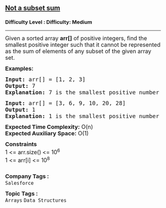 <h2><a href="https://www.geeksforgeeks.org/problems/smallest-number-subset1220/1?page=2&difficulty=Medium&status=unsolved,attempted&sortBy=accuracy">Not a subset sum</a></h2><h3>Difficulty Level : Difficulty: Medium</h3><hr><div class="problems_problem_content__Xm_eO"><p><span style="font-size: 18px;">Given a sorted array <strong>arr[]</strong> of positive integers, find the smallest positive integer such that it cannot be represented as the sum of elements of any subset of the given array set.</span></p>
<p><span style="font-size: 18px;"><strong>Examples:</strong></span></p>
<pre><span style="font-size: 18px;"><strong>Input: </strong>arr[] = [1, 2, 3]
<strong>Output:</strong> 7
<strong>Explanation:</strong> 7 is the smallest positive number for which no subset is there with sum 7.
</span></pre>
<pre><span style="font-size: 18px;"><strong>Input: </strong>arr[] = [3, 6, 9, 10, 20, 28]
<strong>Output:</strong> 1
<strong>Explanation:</strong> 1 is the smallest positive number for which no subset is there with sum 1.
</span></pre>
<p><span style="font-size: 18px;"><strong>Expected Time Complexity:</strong> O(n)<br><strong>Expected Auxiliary Space:</strong>&nbsp;O(1)</span></p>
<p><span style="font-size: 18px;"><strong>Constraints</strong><br>1 &lt;= arr.size()<strong>&nbsp;</strong>&lt;= 10<sup>6</sup><br>1 &lt;= arr[i] &lt;= 10<sup>8</sup></span><br>&nbsp;</p></div><p><span style=font-size:18px><strong>Company Tags : </strong><br><code>Salesforce</code>&nbsp;<br><p><span style=font-size:18px><strong>Topic Tags : </strong><br><code>Arrays</code>&nbsp;<code>Data Structures</code>&nbsp;